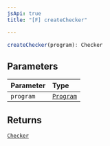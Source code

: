 ```yaml
---
jsApi: true
title: "[F] createChecker"

---
```

```ts
createChecker(program): Checker
```

## Parameters

| Parameter | Type |
| :------ | :------ |
| `program` | [`Program`](../interfaces/Program.md) |

## Returns

[`Checker`](../interfaces/Checker.md)
